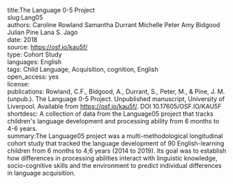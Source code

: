 title:The Language 0-5 Project  
slug:Lang05   
authors: Caroline Rowland Samantha Durrant Michelle Peter Amy Bidgood Julian Pine Lana S. Jago  
date: 2018  
source: https://osf.io/kau5f/  
type: Cohort Study  
languages: English  
tags: Child Language, Acquisition, cognition, English  
open_access: yes  
license:  
publications: Rowland, C.F., Bidgood, A., Durrant, S., Peter, M., & Pine, J. M. (unpub.). The Language 0-5 Project. Unpublished manuscript, University of Liverpool. Available from https://osf.io/kau5f/. DOI 10.17605/OSF.IO/KAU5F  
shortdesc: A collection of data from the Language05 project that tracks children's language development and processing ability from 6 months to 4-6 years.  
summary:The Language05 project was a multi-methodological longitudinal cohort study that tracked the language development of 90 English-learning children from 6 months to 4;6 years (2014 to 2019). Its goal was to establish how differences in processing abilities interact with linguistic knowledge, socio-cognitive skills and the environment to predict individual differences in language acquisition.
